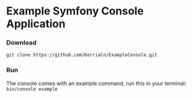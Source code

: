 # Example Symfony Console Application

### Download
```git clone https://github.com/Kerrialn/ExampleConsole.git```

### Run 
The console comes with an example command, run this in your terminal:
```bin/console example```

